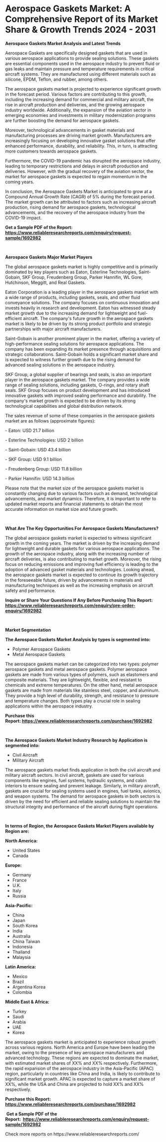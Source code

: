 <p><h1>Aerospace Gaskets Market: A Comprehensive Report of its Market Share & Growth Trends 2024 - 2031</h1></p><p><strong>Aerospace Gaskets Market Analysis and Latest Trends</strong></p>
<p><p>Aerospace Gaskets are specifically designed gaskets that are used in various aerospace applications to provide sealing solutions. These gaskets are essential components used in the aerospace industry to prevent fluid or gas leaks and maintain pressure and temperature requirements in critical aircraft systems. They are manufactured using different materials such as silicone, EPDM, Teflon, and rubber, among others.</p><p>The aerospace gaskets market is projected to experience significant growth in the forecast period. Various factors are contributing to this growth, including the increasing demand for commercial and military aircraft, the rise in aircraft production and deliveries, and the growing aerospace industry worldwide. Additionally, the expansion of the aviation sector in emerging economies and investments in military modernization programs are further boosting the demand for aerospace gaskets.</p><p>Moreover, technological advancements in gasket materials and manufacturing processes are driving market growth. Manufacturers are increasingly focusing on developing innovative gasket solutions that offer enhanced performance, durability, and reliability. This, in turn, is attracting more customers towards aerospace gaskets.</p><p>Furthermore, the COVID-19 pandemic has disrupted the aerospace industry, leading to temporary restrictions and delays in aircraft production and deliveries. However, with the gradual recovery of the aviation sector, the market for aerospace gaskets is expected to regain momentum in the coming years.</p><p>In conclusion, the Aerospace Gaskets Market is anticipated to grow at a Compound Annual Growth Rate (CAGR) of 5% during the forecast period. The market growth can be attributed to factors such as increasing aircraft production, rising demand for aerospace gaskets, technological advancements, and the recovery of the aerospace industry from the COVID-19 impact.</p></p>
<p><strong>Get a Sample PDF of the Report:&nbsp; <a href="https://www.reliableresearchreports.com/enquiry/request-sample/1692982">https://www.reliableresearchreports.com/enquiry/request-sample/1692982</a></strong></p>
<p>&nbsp;</p>
<p><strong>Aerospace Gaskets Major Market Players</strong></p>
<p><p>The global aerospace gaskets market is highly competitive and is primarily dominated by key players such as Eaton, Esterline Technologies, Saint-Gobain, SKF Group, Freudenberg Group, Parker Hannifin, WL Gore, Hutchinson, Meggitt, and Real Gaskets. </p><p>Eaton Corporation is a leading player in the aerospace gaskets market with a wide range of products, including gaskets, seals, and other fluid conveyance solutions. The company focuses on continuous innovation and invests heavily in research and development. Eaton has witnessed steady market growth due to the increasing demand for lightweight and fuel-efficient aircraft. The company's future growth in the aerospace gaskets market is likely to be driven by its strong product portfolio and strategic partnerships with major aircraft manufacturers.</p><p>Saint-Gobain is another prominent player in the market, offering a variety of high-performance sealing solutions for aerospace applications. The company has been expanding its market presence through acquisitions and strategic collaborations. Saint-Gobain holds a significant market share and is expected to witness further growth due to the rising demand for advanced sealing solutions in the aerospace industry.</p><p>SKF Group, a global supplier of bearings and seals, is also an important player in the aerospace gaskets market. The company provides a wide range of sealing solutions, including gaskets, O-rings, and rotary shaft seals. SKF Group focuses on product development and has introduced innovative gaskets with improved sealing performance and durability. The company's market growth is expected to be driven by its strong technological capabilities and global distribution network.</p><p>The sales revenue of some of these companies in the aerospace gaskets market are as follows (approximate figures):</p><p>- Eaton: USD 21.7 billion</p><p>- Esterline Technologies: USD 2 billion</p><p>- Saint-Gobain: USD 43.4 billion</p><p>- SKF Group: USD 9.1 billion</p><p>- Freudenberg Group: USD 11.8 billion</p><p>- Parker Hannifin: USD 14.3 billion</p><p>Please note that the market size of the aerospace gaskets market is constantly changing due to various factors such as demand, technological advancements, and market dynamics. Therefore, it is important to refer to updated market reports and financial statements to obtain the most accurate information on market size and future growth.</p></p>
<p>&nbsp;</p>
<p><strong>What Are The Key Opportunities For Aerospace Gaskets Manufacturers?</strong></p>
<p><p>The global aerospace gaskets market is expected to witness significant growth in the coming years. The market is driven by the increasing demand for lightweight and durable gaskets for various aerospace applications. The growth of the aerospace industry, along with the increasing number of aircraft deliveries, is also contributing to market growth. Moreover, the rising focus on reducing emissions and improving fuel efficiency is leading to the adoption of advanced gasket materials and technologies. Looking ahead, the aerospace gaskets market is expected to continue its growth trajectory in the foreseeable future, driven by advancements in materials and manufacturing techniques as well as the increasing emphasis on aircraft safety and performance.</p></p>
<p><strong>Inquire or Share Your Questions If Any Before Purchasing This Report: <a href="https://www.reliableresearchreports.com/enquiry/pre-order-enquiry/1692982">https://www.reliableresearchreports.com/enquiry/pre-order-enquiry/1692982</a></strong></p>
<p>&nbsp;</p>
<p><strong>Market Segmentation</strong></p>
<p><strong>The Aerospace Gaskets Market Analysis by types is segmented into:</strong></p>
<p><ul><li>Polymer Aerospace Gaskets</li><li>Metal Aerospace Gaskets</li></ul></p>
<p><p>The aerospace gaskets market can be categorized into two types: polymer aerospace gaskets and metal aerospace gaskets. Polymer aerospace gaskets are made from various types of polymers, such as elastomers and composite materials. They are lightweight, flexible, and resistant to chemicals and extreme temperatures. On the other hand, metal aerospace gaskets are made from materials like stainless steel, copper, and aluminum. They provide a high level of durability, strength, and resistance to pressure and temperature changes. Both types play a crucial role in sealing applications within the aerospace industry.</p></p>
<p><strong>Purchase this Report:&nbsp;<a href="https://www.reliableresearchreports.com/purchase/1692982">https://www.reliableresearchreports.com/purchase/1692982</a></strong></p>
<p>&nbsp;</p>
<p><strong>The Aerospace Gaskets Market Industry Research by Application is segmented into:</strong></p>
<p><ul><li>Civil Aircraft</li><li>Military Aircraft</li></ul></p>
<p><p>The aerospace gaskets market finds application in both the civil aircraft and military aircraft sectors. In civil aircraft, gaskets are used for various components like engines, fuel systems, hydraulic systems, and cabin interiors to ensure sealing and prevent leakage. Similarly, in military aircraft, gaskets are crucial for sealing systems used in engines, fuel tanks, avionics, and weapon systems. The demand for aerospace gaskets in both sectors is driven by the need for efficient and reliable sealing solutions to maintain the structural integrity and performance of the aircraft during flight operations.</p></p>
<p>&nbsp;</p>
<p><strong>In terms of Region, the Aerospace Gaskets Market Players available by Region are:</strong></p>
<p>
    <p> <strong> North America: </strong>
        <ul>
            <li>United States</li>
            <li>Canada</li>
        </ul>
        </p> 
    <p> <strong> Europe: </strong>
        <ul>
            <li>Germany</li>
            <li>France</li>
            <li>U.K.</li>
            <li>Italy</li>
            <li>Russia</li>
        </ul>
        </p> 
    <p> <strong> Asia-Pacific: </strong>
        <ul>
            <li>China</li>
            <li>Japan</li>
            <li>South Korea</li>
            <li>India</li>
            <li>Australia</li>
            <li>China Taiwan</li>
            <li>Indonesia</li>
            <li>Thailand</li>
            <li>Malaysia</li>
        </ul>
        </p> 
    <p> <strong> Latin America: </strong>
        <ul>
            <li>Mexico</li>
            <li>Brazil</li>
            <li>Argentina Korea</li>
            <li>Colombia</li>
        </ul>
        </p> 
    <p> <strong> Middle East & Africa: </strong>
        <ul>
            <li>Turkey</li>
            <li>Saudi</li>
            <li>Arabia</li>
            <li>UAE</li>
            <li>Korea</li>
        </ul>
    </p>
    </p>
<p><p>The aerospace gaskets market is anticipated to experience robust growth across various regions. North America and Europe have been leading the market, owing to the presence of key aerospace manufacturers and advanced technology. These regions are expected to dominate the market, with estimated market shares of XX% and XX% respectively. Furthermore, the rapid expansion of the aerospace industry in the Asia-Pacific (APAC) region, particularly in countries like China and India, is likely to contribute to significant market growth. APAC is expected to capture a market share of XX%, while the USA and China are projected to hold XX% and XX% respectively.</p></p>
<p><strong>Purchase this Report: <a href="https://www.reliableresearchreports.com/purchase/1692982">https://www.reliableresearchreports.com/purchase/1692982</a></strong></p>
<p>&nbsp;<strong>Get a Sample PDF of the Report:&nbsp;&nbsp;<a href="https://www.reliableresearchreports.com/enquiry/request-sample/1692982">https://www.reliableresearchreports.com/enquiry/request-sample/1692982</a></strong></p>
<p><strong></strong></p>
<p>Check more reports on https://www.reliableresearchreports.com/</p>